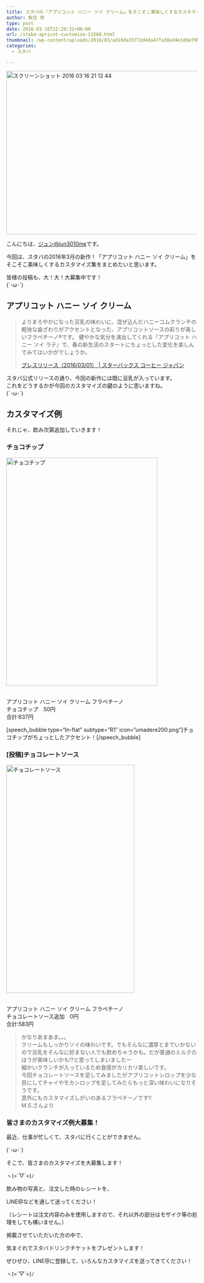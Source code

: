 ```yaml
---
title: スタバの「アプリコット ハニー ソイ クリーム」をそこそこ美味しくするカスタマイズ集
author: 魚住 惇
type: post
date: 2016-03-16T12:29:31+00:00
url: /staba-apricot-customize-11568.html
thumbnail: /wp-content/uploads/2016/03/ad18da33772d4da47fa38a34e1dde79b.png
categories:
  - スタバ

---
```

<img decoding="async" loading="lazy" src="/wp-content/uploads/2016/03/ad18da33772d4da47fa38a34e1dde79b.png" alt="スクリーンショット 2016 03 16 21 12 44" title="スクリーンショット_2016-03-16_21_12_44.png" border="0" width="599" height="430" /><!--more-->

こんにちは、[ジュン@jun3010me][1]です。

今回は、スタバの2016年3月の新作！「アプリコット ハニー ソイ クリーム」をそこそこ美味しくするカスタマイズ集をまとめたいと思います。

皆様の投稿も、大！大！大募集中です！  
(\`･ω･´)

## アプリコット ハニー ソイ クリーム

> よりまろやかになった豆乳の味わいに、混ぜ込んだハニーコムクランチの軽快な歯ざわりがアクセントとなった、アプリコットソースの彩りが美しいフラペチーノ®です。 健やかな気分を演出してくれる『アプリコット ハニー ソイ ラテ』で、春の新生活のスタートにちょっとした変化を楽しんでみてはいかがでしょうか。
> 
> <p class="origin">
>   <a href="http://www.starbucks.co.jp/press_release/pr2016-1514.php" target="new">プレスリリース（2016/03/01） | スターバックス コーヒー ジャパン</a>
> </p>

スタバ公式リリースの通り、今回の新作には既に豆乳が入っています。  
これをどうするかが今回のカスタマイズの鍵のように思いますね。  
(\`･ω･´)

## カスタマイズ例

それじゃ、飲み次第追加していきます！

### チョコチップ

<img decoding="async" loading="lazy" src="/wp-content/uploads/2016/03/DSC01360.jpg" alt="チョコチップ" title="DSC01360.JPG" border="0" width="398" height="600" />  
  
<span class="b"><br /> アプリコット ハニー ソイ クリーム フラペチーノ<br /> チョコチップ　50円<br /> 合計:637円<br /> </span>  
  
[speech\_bubble type=“In-flat&#8221; subtype=&#8221;R1&#8243; icon=&#8221;umadere200.png&#8221;]チョコチップがちょっとしたアクセント！[/speech\_bubble]  


### [投稿]チョコレートソース

<img decoding="async" loading="lazy" src="/wp-content/uploads/2016/03/NewImage.png" alt="チョコレートソース" title="NewImage.png" border="0" width="337" height="600" />  
  
<span class="b"><br /> アプリコット ハニー ソイ クリーム フラペチーノ<br /> チョコレートソース追加　0円<br /> 合計:583円<br /> </span>  


> かなりあまあま。。。  
> クリームもしっかりソイの味わいです。でもそんなに濃厚とまでいかないので豆乳をそんなに好まない人でも飲めちゃうかも。だが普通のミルクのほうが美味しいかも!?と思ってしまいましたー  
> 細かいクランチが入っているため食感がカリカリ楽しいです。  
> 今回チョコレートソースを足してみましたがアプリコットシロップを少な目にしてチャイやモカシロップを足してみたらもっと深い味わいになりそうです。  
> 意外にもカスタマイズしがいのあるフラペチーノです‼  
> M.S.さんより



### 皆さまのカスタマイズ例大募集！

最近、仕事が忙しくて、スタバに行くことができません。

(´･ω･\`)

そこで、皆さまのカスタマイズを大募集します！

ヽ(=´▽\`=)ﾉ

飲み物の写真と、注文した時のレシートを、

LINE@などを通して送ってください！

（レシートは注文内容のみを使用しますので、それ以外の部分はモザイク等の処理をしても構いません。）

掲載させていただいた方の中で、

<span class="futoaka">気まぐれでスタバドリンクチケットをプレゼントします！</span>

ぜひぜひ、LINE@に登録して、いろんなカスタマイズを送ってきてください！

ヽ(=´▽\`=)ﾉ

 [1]: https://twitter.com/jun3010me